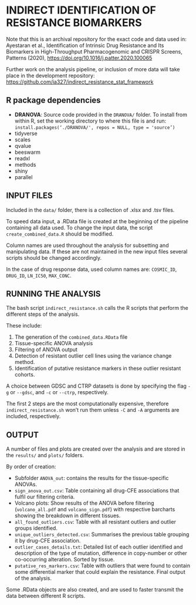 
# INDIRECT IDENTIFICATION OF RESISTANCE BIOMARKERS

Note that this is an archival repository for the exact code and data used in:
Ayestaran et al., Identification of Intrinsic Drug Resistance and Its Biomarkers in High-Throughput Pharmacogenomic and CRISPR Screens, Patterns (2020), https://doi.org/10.1016/j.patter.2020.100065

Further work on the analysis pipeline, or inclusion of more data will take place in the development repository: https://github.com/ia327/indirect_resistance_stat_framework
 

## R package dependencies
- **DRANOVA**: Source code provided in the `DRANOVA/` folder. To install from within R, set the working directory to where this file is and run:
		`install.packages(‘./DRANOVA/', repos = NULL, type = 'source’)`
- tidyverse
- scales
- qvalue
- beeswarm
- readxl
- methods
- shiny
- parallel



## INPUT FILES
Included in the `data/` folder, there is a collection of .xlsx and .tsv files.

To speed data input, a .RData file is created at the beginning of the pipeline containing all data used. To change the input data, the script `create_combined_data.R` should be modified.

Column names are used throughout the analysis for subsetting and manipulating data. If these are not maintained in the new input files several scripts should be changed accordingly.

In the case of drug response data, used column names are: `COSMIC_ID`, `DRUG_ID`, `LN_IC50`, `MAX_CONC`.


## RUNNING THE ANALYSIS
The bash script `indirect_resistance.sh` calls the R scripts that perform the different steps of the analysis.

These include:
1. The generation of the `combined_data.RData` file
2. Tissue-specific ANOVA analysis
3. Filtering of ANOVA output
4. Detection of resistant outlier cell lines using the variance change method.
5. Identification of putative resistance markers in these outlier resistant cohorts.


A choice between GDSC and CTRP datasets is done by specifying the flag `-g` or `--gdsc`, and `-c` or `--ctrp`, respectively.

The first 2 steps are the most computationally expensive, therefore `indirect_resistance.sh` won’t run them unless `-C` and `-A` arguments are included, respectively.

## OUTPUT
A number of files and plots are created over the analysis and are stored in the `results/` and `plots/` folders.

By order of creation:
- Subfolder `ANOVA_out`: contains the results for the tissue-specific ANOVAs.
- `sign_anova_out.csv`: Table containing all drug-CFE associations that fulfil our filtering criteria.
- Volcano plots: Show results of the ANOVA before filtering (`volcano_all.pdf` and `volcano_sign.pdf`) with respective barcharts showing the breakdown in different tissues.
- `all_found_outliers.csv`: Table with all resistant outliers and outlier groups identified.
- `unique_outliers_detected.csv`: Summarises the previous table grouping it by drug-CFE association.
- `outlier_cases_details.txt`: Detailed list of each outlier identified and description of the type of mutation, difference in copy-number or other co-occurring alteration. Sorted by tissue.
- `putative_res_markers.csv`: Table with outliers that were found to contain some differential marker that could explain the resistance. Final output of the analysis.

Some .RData objects are also created, and are used to faster transmit the data between different R scripts.
